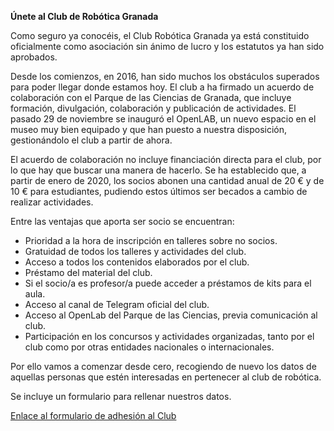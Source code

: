 ****Únete al Club de Robótica Granada****

Como seguro ya conocéis, el Club Robótica Granada ya está constituido oficialmente como asociación sin ánimo de lucro y los estatutos ya han sido aprobados.

Desde los comienzos, en 2016, han sido muchos los obstáculos superados para poder llegar donde estamos hoy.
El club a ha firmado un acuerdo de colaboración con el Parque de las Ciencias de Granada, que incluye formación, divulgación, colaboración y publicación de actividades. El pasado 29 de noviembre se inauguró el OpenLAB, un nuevo espacio en el museo muy bien equipado y que han puesto a nuestra disposición, gestionándolo el club a partir de ahora.

El acuerdo de colaboración no incluye financiación directa para el club, por lo que hay que buscar una manera de hacerlo.
Se ha establecido que, a partir de enero de 2020, los socios abonen una cantidad anual de 20 € y de 10 € para estudiantes, pudiendo estos últimos ser becados a cambio de realizar actividades.

Entre las ventajas que aporta ser socio se encuentran:

- Prioridad a la hora de inscripción en talleres sobre no socios.
- Gratuidad de todos los talleres y actividades del club.
- Acceso a todos los contenidos elaborados por el club.
- Préstamo del material del club.
- Si el socio/a es profesor/a puede acceder a préstamos de kits para el aula.
- Acceso al canal de Telegram oficial del club.
- Acceso al OpenLab del Parque de las Ciencias, previa comunicación al club.
- Participación en los concursos y actividades organizadas, tanto por el club como por otras entidades nacionales o internacionales.

Por ello vamos a comenzar desde cero, recogiendo de nuevo los datos de aquellas personas que estén interesadas en pertenecer al club de robótica.

Se incluye un formulario para rellenar nuestros datos.

[Enlace al formulario de adhesión al Club](https://forms.gle/gf2M5tTQLbmZZ13A8)

